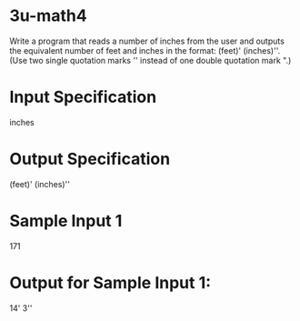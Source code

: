 # 3u-math4
Write a program that reads a number of inches from the user and outputs the equivalent number of feet and inches in the format: (feet)' (inches)''. (Use two single quotation marks '' instead of one double quotation mark ".)

# Input Specification
inches

# Output Specification
(feet)' (inches)''

# Sample Input 1
171

# Output for Sample Input 1:
14' 3''
